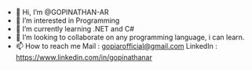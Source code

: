 - 👋 Hi, I’m @GOPINATHAN-AR
- 👀 I’m interested in Programming
- 🌱 I’m currently learning .NET and C#
- 💞️ I’m looking to collaborate on any programming language, i can learn.
- 📫 How to reach me 
        Mail      :  gopiarofficial@gmail.com
        LinkedIn  :  https://www.linkedin.com/in/gopinathanar

